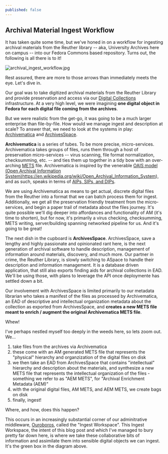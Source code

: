 ```yaml
---
published: false
---
```

## Archival Material Ingest Workflow

It has taken quite some time, but we've honed in on a workflow for ingesting archival materials from the Reuther library -- aka, University Archives here on campus -- into our Fedora Commons based repository.  Turns out, the following is all there is to it!

![archival_ingest_workflow.jpg]({{site.baseurl}}/assets/images/archival_ingest_workflow.jpg)

Rest assured, there are more to those arrows than immediately meets the eye.  Let's dive in.

Our goal was to take digitized archival materials from the Reuther Library and provide preservation and access via our [Digital Collections](http://digitalcollections.nypl.org/about) infrastructure.  At a very high level, we were imagining **one digital object in Fedora for each digital file coming from the archives**.

But we were realistic from the get-go, it was going to be a much larger enterprise than file-by-file.  How would we manage ingest and description at scale?  To answer that, we need to look at the systems in play: [Archivematica](https://www.archivematica.org/en/) and [ArchivesSpace](http://archivesspace.org/).

**Archivematica** is a series of tubes.  To be more precise, micro-services.  Archivematica takes groups of files, runs them through a host of preservation micro-services -- virus scanning, file format normalization, checksumming, etc. -- and ties them up together in a tidy bow with an over-arching [METS](http://www.loc.gov/standards/mets/) file.  Archivematica is inspired by the venerable [OAIS model (Open Archival Information System)]()https://en.wikipedia.org/wiki/Open_Archival_Information_System), and as such, speaks in terms of [AIPs, SIPs, and DIPs](https://en.wikipedia.org/wiki/Open_Archival_Information_System#The_functional_model).  

We are using Archivematica as means to get actual, discrete digital files from the Reuther into a format that we can batch process them for ingest.  Additionally, we get all the preservation friendly treatment from the micro-services, and begin a paper trail of metadata about the files journey.  It's quite possible we'll dig deeper into affordances and functionality of AM (it's time to shorten), but for now, it's primarily a virus checking, checksumming, METS writing, server/building spanning networked pipeline for us.  And it's going to be great!

The next dish in the cupboard is **ArchivesSpace**.  ArchivesSpace, save a lengthy and highly passionate and opinionated rant here, is the next generation of archival software to handle description, management of information around materials, discovery, and much more.  Our partner in crime, the Reuther Library, is slowly switching to ASpace to handle their description and information management.  It is a database driven application, that still also exports finding aids for archival collections in EAD.  We'll be using those, with plans to leverage the API once deploymente has settled down a bit.

Our involvement with ArchivesSpace is limited primarily to our metadata librarian who takes a manifest of the files as processed by Archivematica, an EAD of descriptive and intellectual organization metadata about the collection as exported from ArchivesSpace, and **creates a new METS file meant to enrich / augment the original Archivematica METS file**. 

Whew!

I've perhaps nestled myself too deeply in the weeds here, so lets zoom out.  We...
1. take files from the archives via Archivematica
2. these come with an AM generated METS file that represents the "physical" hierarchy and organzization of the digital files on disk
3. we then take an EAD from ArchivesSpace that contains "intellectual" hierarchy and description about the materials, and synthesize a new METS file that represents the intellectual organization of the files - something we refer to as "AEM METS", for "Archival Enrichment Metadata (AEM)"
4. with the original digital files, AM METS, and AEM METS, we create bags on disk
5. finally, ingest!

Where, and how, does this happen?

This occurs in an increasingly substantial corner of our adminitrative middleware, [Ouroboros](https://github.com/WSULib/ouroboros), called the "Ingest Workspace".  This Ingest Workspace, the intent of this blog post and which I've managed to bury pretty far down here, is where we take these collaborative bits of information and assimilate them into sensible digital objects we can ingest.  It's the green box in the diagram above.




